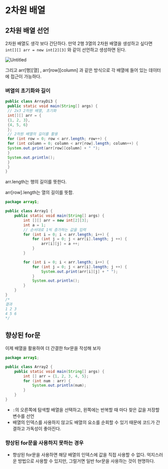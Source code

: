 # 2차원 배열

## 2차원 배열 선언

2차원 배열도 생각 보다 간단하다. 만약 2행 3열의 2차원 배열을 생성하고 싶다면  `int[][] arr = new int[2][3]` 와 같이 선언하고 생성하면 된다.

![Untitled](2%E1%84%8E%E1%85%A1%E1%84%8B%E1%85%AF%E1%86%AB%20%E1%84%87%E1%85%A2%E1%84%8B%E1%85%A7%E1%86%AF%204e93c4b648ed4750b4a5ce46948d2715/Untitled.png)

그리고 arr[행][열] , arr[row][column] 과 같은 방식으로 각 배열에 들어 있는 데이터에 접근이 가능하다.

### 벼열의 초기화와 길이

```java
public class ArrayDi3 {
 public static void main(String[] args) {
 // 2x3 2차원 배열, 초기화
 int[][] arr = {
 {1, 2, 3},
 {4, 5, 6}
 };
 // 2차원 배열의 길이를 활용
 for (int row = 0; row < arr.length; row++) {
 for (int column = 0; column < arr[row].length; column++) {
 System.out.print(arr[row][column] + " ");
 }
 System.out.println();
 }
 }
}
```

arr.length는 행의 길이를 뜻한다.  

arr[row].length는 열의 길이를 뜻함.

```java
package array1;

public class Array1 {
    public static void main(String[] args) {
        int [][] arr = new int[2][3];
        int a = 1;
        // 순서대로 1씩 증가하는 값을 입력
        for (int i = 0; i < arr.length; i++) {
            for (int j = 0; j < arr[i].length; j ++) {
                arr[i][j] = a ++;
            }
        }

        for (int i = 0; i < arr.length; i++) {
            for (int j = 0; j < arr[i].length; j ++) {
                System.out.print(arr[i][j] + " ");
            }
            System.out.println();
        }
    }
}
/*
결과
1 2 3 
4 5 6 
*/
```

## 향상된 for문

이제 배열을 활용하여 더 간결한 for문을 작성해 보자

```java
package array1;

public class Array2 {
    public static void main(String[] args) {
        int [] arr = {1, 2, 3, 4, 5};
        for (int num : arr) {
            System.out.println(num);
        }
    }
}

```

- `:`의  오른쪽에 탐색할 배열을 선택하고, 왼쪽에는 반복할 때 마다 찾은 값을 저장할 변수를 선언
- 배열의 인덱스를 사용하지 않고도 배열의 요소를 순회할 수 있기 때문에 코드가 간결하고 가독성이 좋아진다.

### 향상된 for문을 사용하지 못하는 경우

- 향상된 for문을 사용하면 해당 배열의 인덱스에 값을 직접 사용할 수 없다. 억지스러운 방법으로 사용할 수 있지만, 그럴거면 일반 for문을 사용하는 것이 현명하다.